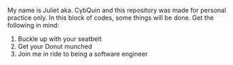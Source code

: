 My name is Juliet aka. CybQuin and this repository was made for personal practice only. In this block of codes, some things will be done.
Get the following in mind:
1) Buckle up with your seatbelt
2) Get your Donut munched
3) Join me in ride to being a software engineer
